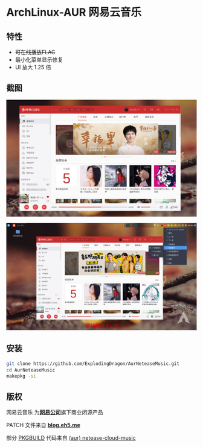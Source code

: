 # ArchLinux-AUR  网易云音乐 

## 特性

- ~~可在线播放FLAC~~ 
- 最小化菜单显示修复
- UI 放大 1.25 倍

## 截图

![image-1](assets/image-1.png)

![image-2](assets/image-2.png)

## 安装

```bash
git clone https://github.com/ExplodingDragon/AurNeteaseMusic.git
cd AurNeteaseMusic
makepkg -si
```

## 版权

网易云音乐 为[**网易公司**](http://ir.netease.com/zh-hans)旗下商业闭源产品

PATCH 文件来自 [**blog.eh5.me**](https://blog.eh5.me/fix-ncm-flac-playing/)

部分 [PKGBUILD](./PKGBUILD) 代码来自 [(aur) netease-cloud-music](https://aur.archlinux.org/packages/netease-cloud-music)

